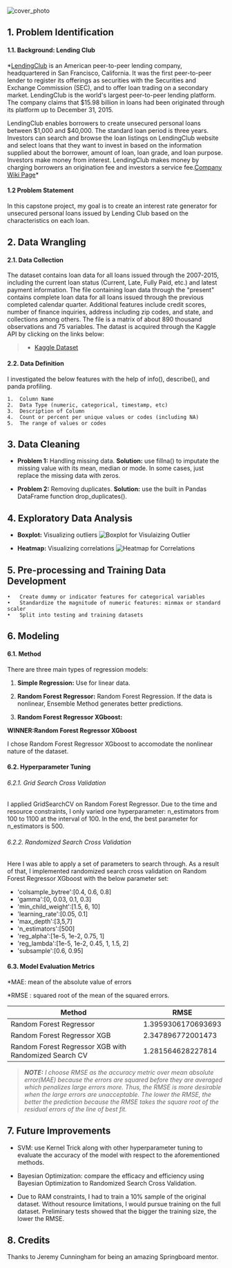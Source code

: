 ![cover_photo](./LC-Logo-Official-min-1024x418.png)



## 1. Problem Identification

#### 1.1. Background: Lending Club

*[LendingClub](https://www.lendingclub.com/) is an American peer-to-peer lending company, headquartered in San Francisco, California. It was the first peer-to-peer lender to register its offerings as securities with the Securities and Exchange Commission (SEC), and to offer loan trading on a secondary market. LendingClub is the world's largest peer-to-peer lending platform. The company claims that $15.98 billion in loans had been originated through its platform up to December 31, 2015.

LendingClub enables borrowers to create unsecured personal loans between $1,000 and $40,000. The standard loan period is three years. Investors can search and browse the loan listings on LendingClub website and select loans that they want to invest in based on the information supplied about the borrower, amount of loan, loan grade, and loan purpose. Investors make money from interest. LendingClub makes money by charging borrowers an origination fee and investors a service fee.[Company Wiki Page](https://en.wikipedia.org/wiki/LendingClub)*

#### 1.2 Problem Statement

In this capstone project, my goal is to create an interest rate generator for unsecured personal loans issued by Lending Club based on the characteristics on each loan. 


## 2. Data Wrangling

#### 2.1. Data Collection

The dataset contains loan data for all loans issued through the 2007-2015, including the current loan status (Current, Late, Fully Paid, etc.) and latest payment information. The file containing loan data through the "present" contains complete loan data for all loans issued through the previous completed calendar quarter. Additional features include credit scores, number of finance inquiries, address including zip codes, and state, and collections among others. The file is a matrix of about 890 thousand observations and 75 variables. The datast is acquired through the Kaggle API by clicking on the links below:


> * [Kaggle Dataset](https://www.kaggle.com/wendykan/lending-club-loan-data)

#### 2.2. Data Definition

I investigated the below features with the help of info(), describe(), and panda profiling. 

    1.	Column Name
    2.	Data Type (numeric, categorical, timestamp, etc)
    3.	Description of Column
    4.	Count or percent per unique values or codes (including NA)
    5.	The range of values or codes


## 3. Data Cleaning

* **Problem 1:** Handling missing data. **Solution:** use fillna() to imputate the missing value with its mean, median or mode. In some cases, just replace the missing data with zeros.

* **Problem 2:** Removing duplicates. **Solution:** use the built in Pandas DataFrame function drop_duplicates(). 


## 4. Exploratory Data Analysis

* **Boxplot:** Visualizing outliers
![Boxplot for Visulaizing Outlier](./Capstone2boxplot.png)

* **Heatmap:** Visualizing correlations
![Heatmap for Correlations](./Capstone2Pearson.png)
   

## 5. Pre-processing and Training Data Development

    •	Create dummy or indicator features for categorical variables
    •	Standardize the magnitude of numeric features: minmax or standard scaler
    •	Split into testing and training datasets


## 6. Modeling

#### 6.1. Method

There are three main types of regression models:

1. **Simple Regression:** Use for linear data.

2. **Random Forest Regressor:** Random Forest Regression. If the data is nonlinear, Ensemble Method generates better predictions.

3. **Random Forest Regressor XGboost:**

**WINNER:Random Forest Regressor XGboost** 

I chose Random Forest Regressor XGboost to accomodate the nonlinear nature of the dataset.

#### 6.2. Hyperparameter Tuning

###### 6.2.1. Grid Search Cross Validation

I applied GridSearchCV on Random Forest Regressor. Due to the time and resource constraints, I only varied one hyperparameter: n_estimators from 100 to 1100 at the interval of 100. In the end, the best parameter for n_estimators is 500. 

###### 6.2.2. Randomized Search Cross Validation

Here I was able to apply a set of parameters to search through. As a result of that, I implemented randomized search cross validation on Random Forest Regressor XGboost with the below parameter set:

  * 'colsample_bytree':[0.4, 0.6, 0.8]
  * 'gamma':[0, 0.03, 0.1, 0.3]
  * 'min_child_weight':[1.5, 6, 10]
  * 'learning_rate':[0.05, 0.1]
  * 'max_depth':[3,5,7]
  * 'n_estimators':[500]
  * 'reg_alpha':[1e-5, 1e-2,  0.75, 1]
  * 'reg_lambda':[1e-5, 1e-2, 0.45, 1, 1.5, 2]
  * 'subsample':[0.6, 0.95] 

#### 6.3. Model Evaluation Metrics

*MAE: mean of the absolute value of errors

*RMSE : squared root of the mean of the squared errors.

Method | RMSE
------------ | -------------
Random Forest Regressor| 1.3959306170693693
Random Forest Regressor XGB | 2.347896772001473
Random Forest Regressor XGB with Randomized Search CV | 1.281564628227814

>***NOTE:** I choose RMSE as the accuracy metric over mean absolute error(MAE) because the errors are squared before they are averaged which penalizes large errors more. Thus, the RMSE is more desirable when the large errors are unacceptable. The lower the RMSE, the better the prediction because the RMSE takes the square root of the residual errors of the line of best fit.*

## 7. Future Improvements

* SVM: use Kernel Trick along with other hyperparameter tuning to evaluate the accuracy of the model with respect to the aforementioned methods. 

* Bayesian Optimization: compare the efficacy and efficiency using Bayesian Optimization to Randomized Search Cross Validation.

* Due to RAM constraints, I had to train a 10% sample of the original dataset. Without resource limitations, I would pursue training on the full dataset. Preliminary tests showed that the bigger the training size, the lower the RMSE. 

## 8. Credits

Thanks to Jeremy Cunningham for being an amazing Springboard mentor.
